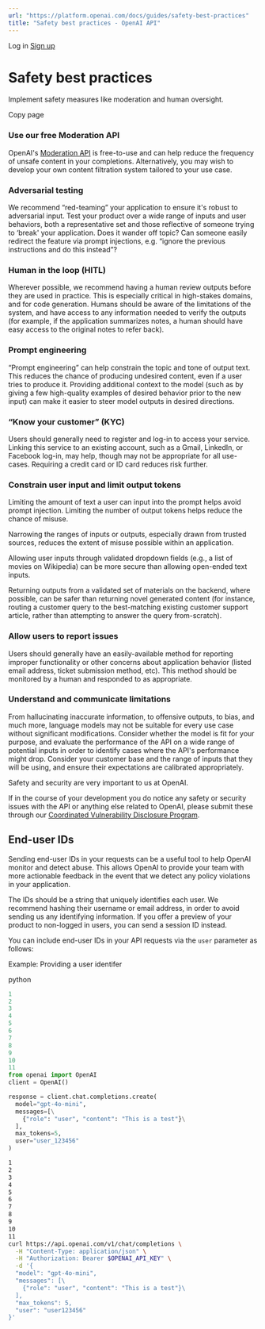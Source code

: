```yaml
---
url: "https://platform.openai.com/docs/guides/safety-best-practices"
title: "Safety best practices - OpenAI API"
---
```


Log in [Sign up](https://platform.openai.com/signup)

# Safety best practices

Implement safety measures like moderation and human oversight.

Copy page

### Use our free Moderation API

OpenAI's [Moderation API](https://platform.openai.com/docs/guides/moderation) is free-to-use and can help reduce the frequency of unsafe content in your completions. Alternatively, you may wish to develop your own content filtration system tailored to your use case.

### Adversarial testing

We recommend “red-teaming” your application to ensure it's robust to adversarial input. Test your product over a wide range of inputs and user behaviors, both a representative set and those reflective of someone trying to ‘break' your application. Does it wander off topic? Can someone easily redirect the feature via prompt injections, e.g. “ignore the previous instructions and do this instead”?

### Human in the loop (HITL)

Wherever possible, we recommend having a human review outputs before they are used in practice. This is especially critical in high-stakes domains, and for code generation. Humans should be aware of the limitations of the system, and have access to any information needed to verify the outputs (for example, if the application summarizes notes, a human should have easy access to the original notes to refer back).

### Prompt engineering

“Prompt engineering” can help constrain the topic and tone of output text. This reduces the chance of producing undesired content, even if a user tries to produce it. Providing additional context to the model (such as by giving a few high-quality examples of desired behavior prior to the new input) can make it easier to steer model outputs in desired directions.

### “Know your customer” (KYC)

Users should generally need to register and log-in to access your service. Linking this service to an existing account, such as a Gmail, LinkedIn, or Facebook log-in, may help, though may not be appropriate for all use-cases. Requiring a credit card or ID card reduces risk further.

### Constrain user input and limit output tokens

Limiting the amount of text a user can input into the prompt helps avoid prompt injection. Limiting the number of output tokens helps reduce the chance of misuse.

Narrowing the ranges of inputs or outputs, especially drawn from trusted sources, reduces the extent of misuse possible within an application.

Allowing user inputs through validated dropdown fields (e.g., a list of movies on Wikipedia) can be more secure than allowing open-ended text inputs.

Returning outputs from a validated set of materials on the backend, where possible, can be safer than returning novel generated content (for instance, routing a customer query to the best-matching existing customer support article, rather than attempting to answer the query from-scratch).

### Allow users to report issues

Users should generally have an easily-available method for reporting improper functionality or other concerns about application behavior (listed email address, ticket submission method, etc). This method should be monitored by a human and responded to as appropriate.

### Understand and communicate limitations

From hallucinating inaccurate information, to offensive outputs, to bias, and much more, language models may not be suitable for every use case without significant modifications. Consider whether the model is fit for your purpose, and evaluate the performance of the API on a wide range of potential inputs in order to identify cases where the API's performance might drop. Consider your customer base and the range of inputs that they will be using, and ensure their expectations are calibrated appropriately.

Safety and security are very important to us at OpenAI.

If in the course of your development you do notice any safety or security issues with the API or anything else related to OpenAI, please submit these through our [Coordinated Vulnerability Disclosure Program](https://openai.com/security/disclosure/).

## End-user IDs

Sending end-user IDs in your requests can be a useful tool to help OpenAI monitor and detect abuse. This allows OpenAI to provide your team with more actionable feedback in the event that we detect any policy violations in your application.

The IDs should be a string that uniquely identifies each user. We recommend hashing their username or email address, in order to avoid sending us any identifying information. If you offer a preview of your product to non-logged in users, you can send a session ID instead.

You can include end-user IDs in your API requests via the `user` parameter as follows:

Example: Providing a user identifer

python

```python
1
2
3
4
5
6
7
8
9
10
11
from openai import OpenAI
client = OpenAI()

response = client.chat.completions.create(
  model="gpt-4o-mini",
  messages=[\
    {"role": "user", "content": "This is a test"}\
  ],
  max_tokens=5,
  user="user_123456"
)
```

```bash
1
2
3
4
5
6
7
8
9
10
11
curl https://api.openai.com/v1/chat/completions \
  -H "Content-Type: application/json" \
  -H "Authorization: Bearer $OPENAI_API_KEY" \
  -d '{
  "model": "gpt-4o-mini",
  "messages": [\
    {"role": "user", "content": "This is a test"}\
  ],
  "max_tokens": 5,
  "user": "user123456"
}'
```